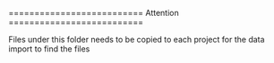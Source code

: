 ========================== Attention ==========================

Files under this folder needs to be copied to each project 
for the data import to find the files 